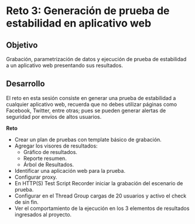 # Reto 3: Generación de prueba de estabilidad en aplicativo web

## Objetivo

Grabación, parametrización de datos y ejecución de prueba de estabilidad a un aplicativo web presentando sus resultados.

## Desarrollo

El reto en esta sesión consiste en generar una prueba de estabilidad a cualquier aplicativo web, recuerda que no debes utilizar páginas como Facebook, Twitter, entre otras; pues se pueden generar alertas de seguridad por envíos de altos usuarios.


**Reto**

- Crear un plan de pruebas con template básico de grabación.
- Agregar los visores de resultados:
  - Gráfico de resultados.
  - Reporte resumen.
  - Árbol de Resultados.
- Identificar una aplicación web para la prueba.
- Configurar proxy.
- En HTTP(S) Test Script Recorder iniciar la grabación del escenario de prueba.
- Configurar en el Thread Group cargas de 20 usuarios y activo el check de sin fin.
- Ver el comportamiento de la ejecución en los 3 elementos de resultados ingresados al proyecto.

